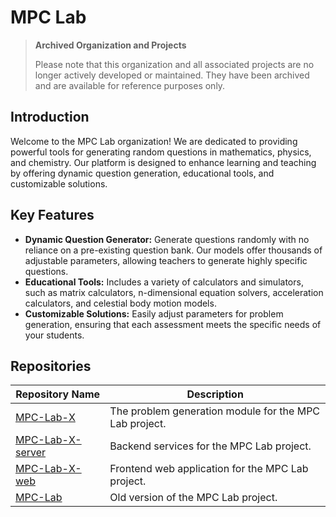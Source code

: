 # MPC Lab

> **Archived Organization and Projects**
>
> Please note that this organization and all associated projects are no longer actively developed or maintained. They have been archived and are available for reference purposes only.

## Introduction

Welcome to the MPC Lab organization! We are dedicated to providing powerful tools for generating random questions in mathematics, physics, and chemistry. Our platform is designed to enhance learning and teaching by offering dynamic question generation, educational tools, and customizable solutions.

## Key Features

- **Dynamic Question Generator:** Generate questions randomly with no reliance on a pre-existing question bank. Our models offer thousands of adjustable parameters, allowing teachers to generate highly specific questions.
- **Educational Tools:** Includes a variety of calculators and simulators, such as matrix calculators, n-dimensional equation solvers, acceleration calculators, and celestial body motion models.
- **Customizable Solutions:** Easily adjust parameters for problem generation, ensuring that each assessment meets the specific needs of your students.

## Repositories

| Repository Name                                                   | Description                                            |
| ----------------------------------------------------------------- | ------------------------------------------------------ |
| [MPC-Lab-X](https://github.com/MPC-Lab-X/MPC-Lab-X)               | The problem generation module for the MPC Lab project. |
| [MPC-Lab-X-server](https://github.com/MPC-Lab-X/MPC-Lab-X-server) | Backend services for the MPC Lab project.              |
| [MPC-Lab-X-web](https://github.com/MPC-Lab-X/MPC-Lab-X-web)       | Frontend web application for the MPC Lab project.      |
| [MPC-Lab](https://github.com/MPC-Lab-X/MPC-Lab)                   | Old version of the MPC Lab project.                    |
